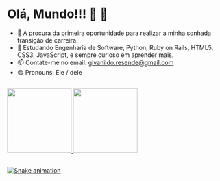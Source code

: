 # Olá, Mundo!!! 🤘   🤘


- 🔭 A procura da primeira oportunidade para realizar a minha sonhada transição de carreira.
- 🌱 Estudando Engenharia de Software, Python, Ruby on Rails, HTML5, CSS3, JavaScript, e sempre curioso em aprender mais.
- 📫 Contate-me no email: givanildo.resende@gmail.com 
- 😄 Pronouns: Ele / dele
##
<div style="display: inline_block">
  <a href="https://github.com/Joey-Resende">
  <img height="150em" src="https://github-readme-stats.vercel.app/api?username=Joey-Resende&show_icons=true&theme=vision-friendly-dark&include_all_commits=true&count_private=true"/>
  <img height="150em" src="https://github-readme-stats.vercel.app/api/top-langs/?username=Joey-Resende&layout=compact&langs_count=6&theme=vision-friendly-dark"/>
</div>

##  

 ![Snake animation](https://github.com/Joey-Resende/Joey-Resende/blob/output/github-contribution-grid-snake.svg) 
